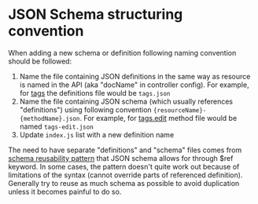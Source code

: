 # JSON Schema structuring convention

When adding a new schema or definition following naming convention should be followed:
1. Name the file containing JSON definitions in the same way as resource is named in the API (aka "docName" in controller config). For example, for [tags](https://github.com/TryGhost/Ghost/blob/2a921b86598184fcd5a2d95fefae4283bba1042a/core/server/api/canary/tags.js#L9) the definitions file would be `tags.json`
2. Name the file containing JSON schema (which usually references "definitions") using following convention `{resourceName}-{methodName}.json`. For example, for [tags.edit](https://github.com/TryGhost/Ghost/blob/7252f03824fff38564e4fa759a181b6228e094b2/core/server/api/canary/tags.js#L89) method file would be named `tags-edit.json`
3. Update `index.js` list with a new definition name

The need to have separate "definitions" and "schema" files comes from [schema reusability pattern](https://cswr.github.io/JsonSchema/spec/definitions_references/) that JSON schema allows for through $ref keyword. In some cases, the pattern doesn't quite work out because of limitations of the syntax (cannot override parts of referenced definition). Generally try to reuse as much schema as possible to avoid duplication unless it becomes painful to do so.
